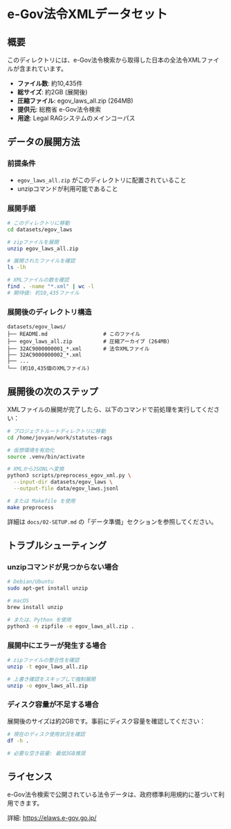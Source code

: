 # e-Gov法令XMLデータセット

## 概要

このディレクトリには、e-Gov法令検索から取得した日本の全法令XMLファイルが含まれています。

- **ファイル数**: 約10,435件
- **総サイズ**: 約2GB (展開後)
- **圧縮ファイル**: egov_laws_all.zip (264MB)
- **提供元**: 総務省 e-Gov法令検索
- **用途**: Legal RAGシステムのメインコーパス

## データの展開方法

### 前提条件

- `egov_laws_all.zip` がこのディレクトリに配置されていること
- unzipコマンドが利用可能であること

### 展開手順

```bash
# このディレクトリに移動
cd datasets/egov_laws

# zipファイルを展開
unzip egov_laws_all.zip

# 展開されたファイルを確認
ls -lh

# XMLファイルの数を確認
find . -name "*.xml" | wc -l
# 期待値: 約10,435ファイル
```

### 展開後のディレクトリ構造

```
datasets/egov_laws/
├── README.md                  # このファイル
├── egov_laws_all.zip          # 圧縮アーカイブ (264MB)
├── 32AC9000000001_*.xml       # 法令XMLファイル
├── 32AC9000000002_*.xml
├── ...
└── (約10,435個のXMLファイル)
```

## 展開後の次のステップ

XMLファイルの展開が完了したら、以下のコマンドで前処理を実行してください：

```bash
# プロジェクトルートディレクトリに移動
cd /home/jovyan/work/statutes-rags

# 仮想環境を有効化
source .venv/bin/activate

# XMLからJSONLへ変換
python3 scripts/preprocess_egov_xml.py \
  --input-dir datasets/egov_laws \
  --output-file data/egov_laws.jsonl

# または Makefile を使用
make preprocess
```

詳細は `docs/02-SETUP.md` の「データ準備」セクションを参照してください。

## トラブルシューティング

### unzipコマンドが見つからない場合

```bash
# Debian/Ubuntu
sudo apt-get install unzip

# macOS
brew install unzip

# または、Python を使用
python3 -m zipfile -e egov_laws_all.zip .
```

### 展開中にエラーが発生する場合

```bash
# zipファイルの整合性を確認
unzip -t egov_laws_all.zip

# 上書き確認をスキップして強制展開
unzip -o egov_laws_all.zip
```

### ディスク容量が不足する場合

展開後のサイズは約2GBです。事前にディスク容量を確認してください：

```bash
# 現在のディスク使用状況を確認
df -h .

# 必要な空き容量: 最低3GB推奨
```

## ライセンス

e-Gov法令検索で公開されている法令データは、政府標準利用規約に基づいて利用できます。

詳細: https://elaws.e-gov.go.jp/
